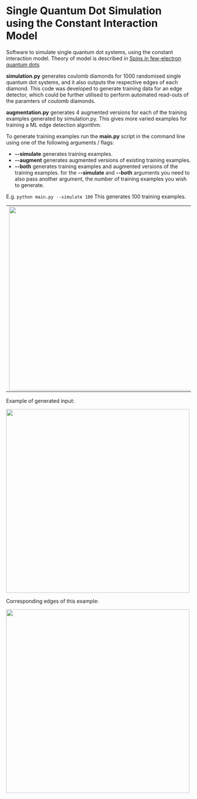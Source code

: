 # Single Quantum Dot Simulation using the Constant Interaction Model 
Software to simulate single quantum dot systems, using the constant interaction model. Theory of model is described in [Spins in few-electron quantum dots
](https://arxiv.org/pdf/cond-mat/0610433.pdf)

**simulation.py** generates coulomb diamonds for 1000 randomised single quantum dot systems, and it also outputs the respective edges of each diamond. 
This code was developed to generate training data for an edge detector, which could be further utilised to perform automated read-outs of the paramters of coulomb diamonds.


**augmentation.py** generates 4 augmented versions for each of the training examples generated by simulation.py. This gives more varied examples for training a ML edge detection algorithm.

To generate training examples run the **main.py** script in the command line using one of the following arguments / flags:
* **--simulate** generates training examples.
* **--augment** generates augmented versions of existing training examples.
* **--both** generates training examples and augmented versions of the training examples.
for the **--simulate** and **--both** arguments you need to also pass another argument, the number of training examples you wish to generate.

E.g. 
```python main.py --simulate 100```
This generates 100 training examples.


<table>
  <tr>
    <td><img src="https://github.com/JoelPendleton/QDot-Constant-Interaction-Model/blob/master/simulation_example_input.png" width="500"></td>
    <td><img src="https://github.com/JoelPendleton/QDot-Constant-Interaction-Model/blob/master/simulation_example_output.png" width="500"></td>
  </tr> 
  <tr>
      
  </tr>
</table>

Example of generated input:

<img src="https://github.com/JoelPendleton/QDot-Constant-Interaction-Model/blob/master/simulation_example_input.png" width="500">

Corresponding edges of this example:

<img src="https://github.com/JoelPendleton/QDot-Constant-Interaction-Model/blob/master/simulation_example_output.png" width="500">


